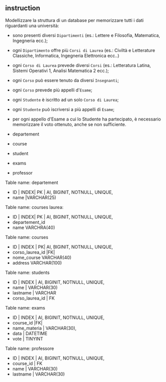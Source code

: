 ## instruction

Modellizzare la struttura di un database per memorizzare tutti i dati riguardanti una università:

-   sono presenti diversi `Dipartimenti` (es.: Lettere e Filosofia, Matematica, Ingegneria ecc.);
-   ogni `Dipartimento` offre più `Corsi di Laurea` (es.: Civiltà e Letterature Classiche, Informatica, Ingegneria Elettronica ecc..)
-   ogni `Corso di Laurea` prevede diversi `Corsi` (es.: Letteratura Latina, Sistemi Operativi 1, Analisi Matematica 2 ecc.);
-   ogni `Corso` può essere tenuto da diversi `Insegnanti`;
-   ogni `Corso` prevede più appelli d'`Esame`;
-   ogni `Studente` è iscritto ad un solo `Corso di Laurea`;
-   ogni `Studente` può iscriversi a più appelli di `Esame`;
-   per ogni appello d'Esame a cui lo Studente ha partecipato, è necessario memorizzare il voto ottenuto, anche se non sufficiente.

-   departement
-   course
-   student
-   exams
-   professor

Table name: departement

-   ID | INDEX| PK | AI, BIGINIT, NOTNULL, UNIQUE,
-   name |VARCHAR(25)

Table name: courses laurea:

-   ID | INDEX| PK | AI, BIGINIT, NOTNULL, UNIQUE,
-   departement_id
-   name VARCHRA(40)

Table name: courses

-   ID | INDEX | PK| AI, BIGINIT, NOTNULL, UNIQUE,
-   corso_laurea_id |FK|
-   nome_course VARCHAR(40)
-   address VARCHAR(100)

Table name: students

-   ID | INDEX | AI, BIGINIT, NOTNULL, UNIQUE,
-   name | VARCHAR(30)
-   lastname | VARCHAR
-   corso_laurea_id | FK

Table name: exams

-   ID | INDEX | AI, BIGINIT, NOTNULL, UNIQUE,
-   course_id |FK|
-   name_materia | VARCHAR(30),
-   data | DATETIME
-   vote | TINYINT

Table name: professore

-   ID | INDEX | AI, BIGINIT, NOTNULL, UNIQUE,
-   course_id | FK
-   name | VARCHAR(30)
-   lastname | VARCHAR(30)
